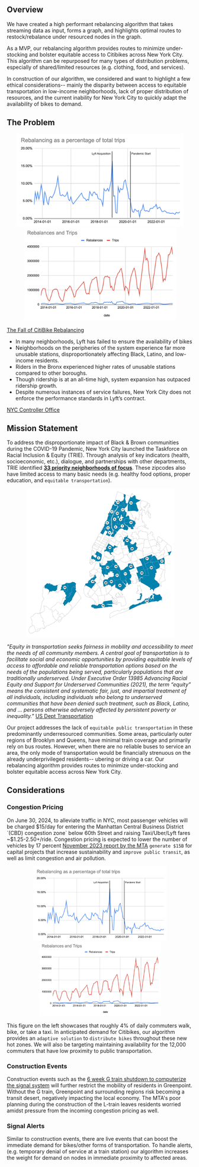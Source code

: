 ## Overview

We have created a high performant rebalancing algorithm that takes streaming data as input, forms a graph, and highlights optimal routes to restock/rebalance under resourced nodes in the graph. 

As a MVP, our rebalancing algorithm provides routes to minimize under-stocking and bolster equitable access to Citibikes across New York City. This algorithm can be repurposed for many types of distribution problems, especially of shared/limited resources (e.g. clothing, food, and services).

In construction of our algorithm, we considered and want to highlight a few ethical considerations-- mainly the disparity between access to equitable transportation in low-income neighborhoods, lack of proper distribution of resources, and the current inability for New York City to quickly adapt the availability of bikes to demand.

## The Problem

<p align="center">
  <img src="citi.png" alt="Figure 1" style="height: 250px; width: auto;"/>
  <img src="rnp.png" alt="Figure 2" style="height: 250px; width: auto;"/>
</p>

[The Fall of CitiBike Rebalancing](https://seanyc.substack.com/p/the-fall-of-citibike-rebalancing)

- In many neighborhoods, Lyft has failed to ensure the availability of bikes
- Neighborhoods on the peripheries of the system experience far more unusable stations, disproportionately affecting Black, Latino, and low-income residents.
- Riders in the Bronx experienced higher rates of unusable stations compared to other boroughs.
- Though ridership is at an all-time high, system expansion has outpaced ridership growth. 
- Despite numerous instances of service failures, New York City does not enforce the performance standards in Lyft’s contract.

[NYC Controller Office](https://comptroller.nyc.gov/reports/riding-forward-overhauling-citi-bikes-contract-for-better-more-equitable-service/)

## Mission Statement

To address the disproportionate impact of Black & Brown communities during the COVID-19 Pandemic, New York City launched the Taskforce on Racial Inclusion & Equity (TRIE). Through analysis of key indicators (health, socioeconomic, etc.), dialogue, and partnerships with other departments, TRIE identified [**33 priority neighborhoods of focus**](https://www.nyc.gov/site/trie/about/neighborhoods.page). These zipcodes also have limited access to many basic needs (e.g. healthy food options, proper education, and `equitable transportation`). 
<p align="center">
    <img src="nbhd.png" width="400">
</p>
<!-- ![nbhd](nbhd.png) -->

*"Equity in transportation seeks fairness in mobility and accessibility to meet the needs of all community members. A central goal of transportation is to facilitate social and economic opportunities by providing equitable levels of access to affordable and reliable transportation options based on the needs of the populations being served, particularly populations that are traditionally underserved. Under Executive Order 13985 Advancing Racial Equity and Support for Underserved Communities (2021), the term “equity” means the consistent and systematic fair, just, and impartial treatment of all individuals, including individuals who belong to underserved communities that have been denied such treatment, such as Black, Latino, and ... persons otherwise adversely affected by persistent poverty or inequality."* [US Dept Transportation](https://www.planning.dot.gov/planning/topic_transportationequity.aspx)

Our project addresses the lack of `equitable public transportation` in these predominantly underresourced communities. Some areas, particularly outer regions of Brooklyn and Queens, have minimal train coverage and primarily rely on bus routes. However, when there are no reliable buses to service an area, the only mode of transportation would be financially strenuous on the already underprivileged residents-- ubering or driving a car. Our rebalancing algorithm provides routes to minimize under-stocking and bolster equitable access across New York City.

## Considerations

### Congestion Pricing

On June 30, 2024, to alleviate traffic in NYC, most passenger vehicles will be charged $15/day for entering the Manhattan Central Business District `(CBD) congestion zone` below 60th Street and raising Taxi/Uber/Lyft fares ~$1.25-2.50+/ride. Congestion pricing is expected to lower the number of vehicles by 17 percent [November 2023 report by the MTA](https://new.mta.info/document/127761) `generate $15B` for capital projects that increase sustainability and `improve public transit`, as well as limit congestion and air pollution.

<p align="center">
  <img src="citi.png" alt="Figure 1" style="height: 200px; width: auto;"/>
  <img src="rnp.png" alt="Figure 2" style="height: 200px; width: auto;"/>
</p>

This figure on the left showcases that roughly 4% of daily commuters walk, bike, or take a taxi. In anticipated demand for Citibikes, our algorithm provides an `adaptive solution` to `distribute bikes` throughout these new hot zones. We will also be targeting maintaining availability for the 12,000 commuters that have low proximity to public transportation. 

### Construction Events

Construction events such as the [6 week G train shutdown to computerize the signal system](https://abc7ny.com/g-train-shutdown-commute-mta/14329870/) will further restrict the mobility of residents in Greenpoint. Without the G train, Greenpoint and surrounding regions risk becoming a transit desert, negatively impacting the local economy. The MTA's poor planning during the construction of the L-train leaves residents worried amidst pressure from the incoming congestion pricing as well. 

### Signal Alerts

Similar to construction events, there are live events that can boost the immediate demand for bikes/other forms of transportation. To handle alerts, (e.g. temporary denial of service at a train station) our algorithm increases the weight for demand on nodes in immediate proximity to affected areas. 
